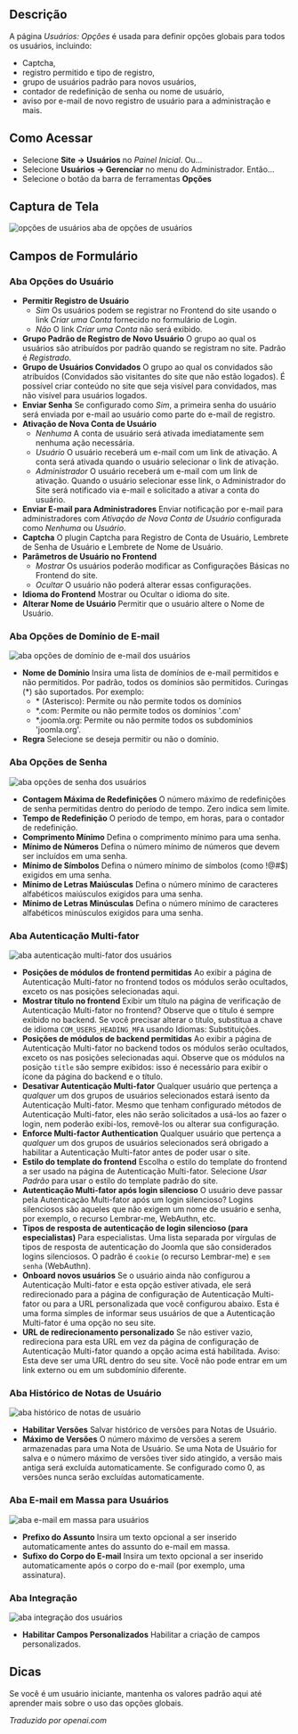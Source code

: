 <!-- Filename: Help4.x:Users:_Options  / Display title: Usuários: Opções -->

## Descrição

A página *Usuários: Opções* é usada para definir opções globais para todos os usuários, incluindo:

- Captcha,
- registro permitido e tipo de registro,
- grupo de usuários padrão para novos usuários,
- contador de redefinição de senha ou nome de usuário,
- aviso por e-mail de novo registro de usuário para a administração e mais.

## Como Acessar

* Selecione **Site → Usuários** no *Painel Inicial*. Ou...
* Selecione **Usuários → Gerenciar** no menu do Administrador. Então...
* Selecione o botão da barra de ferramentas **Opções**

## Captura de Tela

![opções de usuários aba de opções de usuários](../../../ptbr/images/users/users-options-user-options-tab.png)

## Campos de Formulário

### Aba Opções do Usuário

- **Permitir Registro de Usuário**
  - *Sim* Os usuários podem se registrar no Frontend do site usando o
    link *Criar uma Conta* fornecido no formulário de Login.
  - *Não* O link *Criar uma Conta* não será exibido.
- **Grupo Padrão de Registro de Novo Usuário** O grupo ao qual os usuários são atribuídos por
  padrão quando se registram no site. Padrão é *Registrado*.
- **Grupo de Usuários Convidados** O grupo ao qual os convidados são atribuídos (Convidados
  são visitantes do site que não estão logados). É possível
  criar conteúdo no site que seja visível para convidados, mas não visível
  para usuários logados.
- **Enviar Senha** Se configurado como *Sim*, a primeira senha do usuário será
  enviada por e-mail ao usuário como parte do e-mail de registro.
- **Ativação de Nova Conta de Usuário**
  - *Nenhuma* A conta de usuário será ativada imediatamente sem nenhuma ação necessária.
  - *Usuário* O usuário receberá um e-mail com um link de ativação. A
    conta será ativada quando o usuário selecionar o link de ativação.
  - *Administrador* O usuário receberá um e-mail com um link de ativação.
    Quando o usuário selecionar esse link, o Administrador do Site será notificado via
    e-mail e solicitado a ativar a conta do usuário.
- **Enviar E-mail para Administradores** Enviar notificação por e-mail para
  administradores com *Ativação de Nova Conta de Usuário* configurada como *Nenhuma* ou *Usuário*.
- **Captcha** O plugin Captcha para Registro de Conta de Usuário, Lembrete de Senha
  de Usuário e Lembrete de Nome de Usuário.
- **Parâmetros de Usuário no Frontend**
  - *Mostrar* Os usuários poderão modificar as Configurações Básicas no Frontend do site.
  - *Ocultar* O usuário não poderá alterar essas configurações.
- **Idioma do Frontend** Mostrar ou Ocultar o idioma do site.
- **Alterar Nome de Usuário** Permitir que o usuário altere o Nome de Usuário.

### Aba Opções de Domínio de E-mail

![aba opções de domínio de e-mail dos usuários](../../../ptbr/images/users/users-options-email-domain-options-tab.png)

- **Nome de Domínio** Insira uma lista de domínios de e-mail permitidos e não permitidos.
  Por padrão, todos os domínios são permitidos. Curingas (\*) são suportados. Por
  exemplo:
  - \* (Asterisco): Permite ou não permite todos os domínios
  - \*.com: Permite ou não permite todos os domínios '.com'
  - \*.joomla.org: Permite ou não permite todos os subdomínios 'joomla.org'.
- **Regra** Selecione se deseja permitir ou não o domínio.

### Aba Opções de Senha

![aba opções de senha dos usuários](../../../ptbr/images/users/users-options-password-options-tab.png)

- **Contagem Máxima de Redefinições** O número máximo de redefinições de senha permitidas
  dentro do período de tempo. Zero indica sem limite.
- **Tempo de Redefinição** O período de tempo, em horas, para o contador de redefinição.
- **Comprimento Mínimo** Defina o comprimento mínimo para uma senha.
- **Mínimo de Números** Defina o número mínimo de números que devem ser
  incluídos em uma senha.
- **Mínimo de Símbolos** Defina o número mínimo de símbolos (como !@#\$)
  exigidos em uma senha.
- **Mínimo de Letras Maiúsculas** Defina o número mínimo de caracteres alfabéticos maiúsculos
  exigidos para uma senha.
- **Mínimo de Letras Minúsculas** Defina o número mínimo de caracteres alfabéticos minúsculos
  exigidos para uma senha.

### Aba Autenticação Multi-fator

![aba autenticação multi-fator dos usuários](../../../ptbr/images/users/users-options-multi-factor-authentication-tab.png)

- **Posições de módulos de frontend permitidas** Ao exibir a página de
  Autenticação Multi-fator no frontend todos os módulos serão ocultados, exceto
  os nas posições selecionadas aqui.
- **Mostrar título no frontend** Exibir um título na página de
  verificação de Autenticação Multi-fator no frontend? Observe que o
  título é sempre exibido no backend. Se você precisar alterar o
  título, substitua a chave de idioma `COM_USERS_HEADING_MFA` usando
  Idiomas: Substituições.
- **Posições de módulos de backend permitidas** Ao exibir a página de
  Autenticação Multi-fator no backend todos os módulos serão ocultados, exceto
  os nas posições selecionadas aqui. Observe que os módulos na
  posição `title` são sempre exibidos: isso é necessário para exibir o
  ícone da página do backend e o título.
- **Desativar Autenticação Multi-fator** Qualquer usuário que pertença a *qualquer*
  um dos grupos de usuários selecionados estará isento da Autenticação
  Multi-fator. Mesmo que tenham configurado métodos de Autenticação Multi-fator,
  eles não serão solicitados a usá-los ao fazer o login,
  nem poderão exibi-los, removê-los ou alterar sua
  configuração.
- **Enforce Multi-factor Authentication** Qualquer usuário que pertença a *qualquer*
  um dos grupos de usuários selecionados será obrigado a habilitar a Autenticação
  Multi-fator antes de poder usar o site.
- **Estilo do template do frontend** Escolha o estilo do template do frontend a ser usado
  na página de Autenticação Multi-fator. Selecione *Usar Padrão* para usar
  o estilo do template padrão do site.
- **Autenticação Multi-fator após login silencioso** O usuário deve
  passar pela Autenticação Multi-fator após um login silencioso? Logins silenciosos são aqueles
  que não exigem um nome de usuário e senha, por exemplo, o recurso Lembrar-me, WebAuthn, etc.
- **Tipos de resposta de autenticação de login silencioso (para especialistas)** Para
  especialistas. Uma lista separada por vírgulas de tipos de resposta de autenticação do Joomla
  que são considerados logins silenciosos. O padrão é `cookie` (o
  recurso Lembrar-me) e `sem senha` (WebAuthn).
- **Onboard novos usuários** Se o usuário ainda não configurou a Autenticação
  Multi-fator e esta opção estiver ativada, ele será redirecionado para
  a página de configuração de Autenticação Multi-fator ou para a URL personalizada que você configurou
  abaixo. Esta é uma forma simples de informar seus usuários de
  que a Autenticação Multi-fator é uma opção no seu site.
- **URL de redirecionamento personalizado** Se não estiver vazio, redireciona para esta URL
  em vez da página de configuração de Autenticação Multi-fator quando a opção
  acima está habilitada. Aviso: Esta deve ser uma URL dentro do seu site. Você
  não pode entrar em um link externo ou em um subdomínio diferente.

### Aba Histórico de Notas de Usuário

![aba histórico de notas de usuário](../../../ptbr/images/users/users-options-user-notes-history-tab.png)

- **Habilitar Versões** Salvar histórico de versões para Notas de Usuário.
- **Máximo de Versões** O número máximo de versões a serem armazenadas para uma
  Nota de Usuário. Se uma Nota de Usuário for salva e o número máximo de versões
  tiver sido atingido, a versão mais antiga será excluída automaticamente. Se
  configurado como 0, as versões nunca serão excluídas automaticamente.

### Aba E-mail em Massa para Usuários

![aba e-mail em massa para usuários](../../../ptbr/images/users/users-options-mass-mail-users-tab.png)

- **Prefixo do Assunto** Insira um texto opcional a ser inserido automaticamente
  antes do assunto do e-mail em massa.
- **Sufixo do Corpo do E-mail** Insira um texto opcional a ser inserido automaticamente
  após o corpo do e-mail (por exemplo, uma assinatura).

### Aba Integração

![aba integração dos usuários](../../../ptbr/images/users/users-options-integration-tab.png)

- **Habilitar Campos Personalizados** Habilitar a criação de campos personalizados.

## Dicas

Se você é um usuário iniciante, mantenha os valores padrão aqui
até aprender mais sobre o uso das opções globais.

*Traduzido por openai.com*

